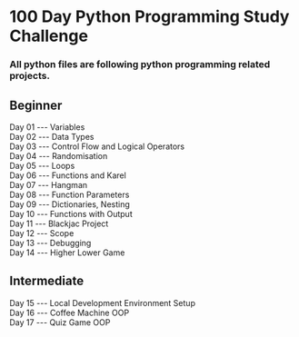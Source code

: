 # 100 Day Python Programming Study Challenge

### All python files are following python programming related projects.

## Beginner
Day 01 --- Variables
<br /> Day 02 --- Data Types
<br /> Day 03 --- Control Flow and Logical Operators
<br /> Day 04 --- Randomisation
<br /> Day 05 --- Loops
<br /> Day 06 --- Functions and Karel
<br /> Day 07 --- Hangman
<br /> Day 08 --- Function Parameters
<br /> Day 09 --- Dictionaries, Nesting
<br /> Day 10 --- Functions with Output
<br /> Day 11 --- Blackjac Project
<br /> Day 12 --- Scope 
<br /> Day 13 --- Debugging
<br /> Day 14 --- Higher Lower Game


## Intermediate
Day 15 --- Local Development Environment Setup
<br /> Day 16 --- Coffee Machine OOP
<br /> Day 17 --- Quiz Game OOP
